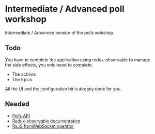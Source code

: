 # Intermediate / Advanced poll workshop
Intermediate / Advanced version of the polls wokshop.

## Todo
You have to complete the application using redux-observable to manage the side effects, you only need to complete:
- The actions
- The Epics

All the UI and the configuration bit is already done for you.

## Needed
- [Polls API](http://api.alexrieux.fr/)
- [Redux-observable documentation](https://redux-observable.js.org/docs/basics/Epics.html)
- [RxJS fromWebSocket operator](https://github.com/Reactive-Extensions/RxJS-DOM/blob/master/doc/operators/fromwebsocket.md)
